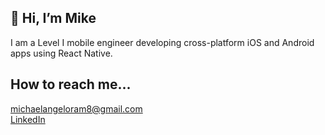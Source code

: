 ## 👋 Hi, I’m Mike
I am a Level I mobile engineer developing cross-platform iOS and Android apps using React Native.





## How to reach me...
michaelangeloram8@gmail.com
<br>
[LinkedIn](https://www.linkedin.com/in/wsupmike/)

